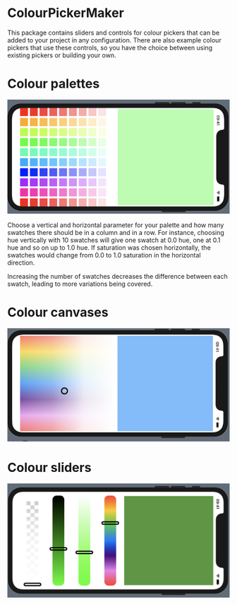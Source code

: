 # ColourPickerMaker

This package contains sliders and controls for colour pickers that can be added to your project in any configuration. There are also example colour pickers that use these controls, so you have the choice between using existing pickers or building your own.

# Colour palettes

![Palettes](/Images/palette.png)

Choose a vertical and horizontal parameter for your palette and how many swatches there should be in a column and in a row. For instance, choosing hue vertically with 10 swatches will give one swatch at 0.0 hue, one at 0.1 hue and so on up to 1.0 hue. If saturation was chosen horizontally, the swatches would change from 0.0 to 1.0 saturation in the horizontal direction.

Increasing the number of swatches decreases the difference between each swatch, leading to more variations being covered.

# Colour canvases

![Canvases](/Images/canvas.png)

# Colour sliders

![Canvases](/Images/sliders.png)
